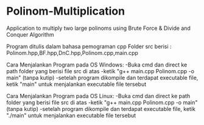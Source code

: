 # Polinom-Multiplication
Application to multiply two large polinoms using Brute Force &amp; Divide and Conquer Algorithm

Program ditulis dalam bahasa pemograman cpp
Folder src berisi : Polinom.hpp,BF.hpp,DnC.hpp,Polinom.cpp,main.cpp

Cara Menjalankan Program pada OS Windows:
-Buka cmd dan direct ke path folder yang berisi file src di atas
-ketik "g++ main.cpp Polinom.cpp -o main" (tanpa kutip)
-setelah program dikompile dan terdapat executable file, ketik "main" untuk menjalankan executable file tersebut

Cara Menjalankan Program pada OS Linux:
-Buka cmd dan direct ke path folder yang berisi file src di atas
-ketik "g++ main.cpp Polinom.cpp -o main" (tanpa kutip)
-setelah program dikompile dan terdapat executable file, ketik "./main" untuk menjalankan executable file tersebut
